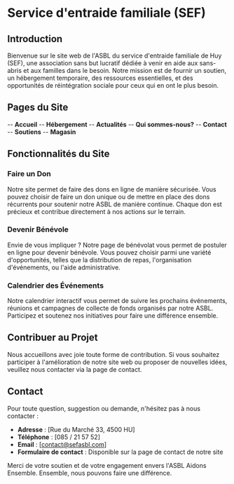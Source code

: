 # Service d'entraide familiale (SEF)

## Introduction

Bienvenue sur le site web de l'ASBL du service d'entraide familiale de Huy (SEF), une association sans but lucratif
dédiée à venir en aide aux sans-abris et aux familles dans le besoin. Notre mission est de fournir un soutien, un
hébergement temporaire, des ressources essentielles, et des opportunités de réintégration sociale pour ceux qui en ont
le plus besoin.

## Pages du Site

--  **Accueil**
--  **Hébergement**
--  **Actualités**
--  **Qui sommes-nous?**
--  **Contact**
--  **Soutiens**
--  **Magasin**

## Fonctionnalités du Site

### Faire un Don

Notre site permet de faire des dons en ligne de manière sécurisée. Vous pouvez choisir de faire un don unique ou de
mettre en place des dons récurrents pour soutenir notre ASBL de manière continue. Chaque don est précieux et contribue
directement à nos actions sur le terrain.

### Devenir Bénévole

Envie de vous impliquer ? Notre page de bénévolat vous permet de postuler en ligne pour devenir bénévole. Vous pouvez
choisir parmi une variété d'opportunités, telles que la distribution de repas, l'organisation d'événements, ou l'aide
administrative.

### Calendrier des Événements

Notre calendrier interactif vous permet de suivre les prochains événements, réunions et campagnes de collecte de fonds
organisés par notre ASBL. Participez et soutenez nos initiatives pour faire une différence ensemble.

## Contribuer au Projet

Nous accueillons avec joie toute forme de contribution. Si vous souhaitez participer à l'amélioration de notre site web
ou proposer de nouvelles idées, veuillez nous contacter via la page de contact.

## Contact

Pour toute question, suggestion ou demande, n'hésitez pas à nous contacter :

- **Adresse** : [Rue du Marché 33, 4500 HU]
- **Téléphone** : [085 / 21 57 52]
- **Email** : [contact@sefasbl.com]
- **Formulaire de contact** : Disponible sur la page de contact de notre site

Merci de votre soutien et de votre engagement envers l'ASBL Aidons Ensemble. Ensemble, nous pouvons faire une
différence.